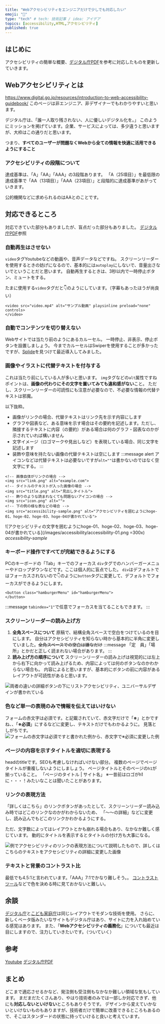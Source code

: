 ```yaml
---
title: "Webアクセシビリティをエンジニアだけで少しでも対応したい"
emoji: "👀"
type: "tech" # tech: 技術記事 / idea: アイデア
topics: [accessibility,HTML,アクセシビリティ]
published: true
---
```


## はじめに
アクセシビリティの簡単な概要、[デジタル庁PDF](https://www.digital.go.jp/assets/contents/node/basic_page/field_ref_resources/08ed88e1-d622-43cb-900b-84957ab87826/9f89625f/20230512_introduction_to_weba11y.pdf)を参考に対応したものを更新していきます。

## Webアクセシビリティとは

https://www.digital.go.jp/resources/introduction-to-web-accessibility-guidebook/
このページは非エンジニア、非デザイナーでもわかりやすいと思います。

デジタル庁は、「誰一人取り残されない、人に優しいデジタル化を。」
このようにミッションを掲げています。企業、サービスによっては、多少違うと思いますが、大枠はこの通りだと思います。

つまり、**すべてのユーザーが問題なくWebから全ての情報を快適に活用できるようにすること**

### アクセシビリティの段階について
達成基準は、「A」「AA」「AAA」の3段階あります。
「A（25項目）」を最低限の達成基準で「AA（13項目）」「AAA（23項目）」と段階的に達成基準があがっていきます。

公的機関などに求められるのはAAとのことです。

## 対応できるところ
対応できていた部分もありましたが、盲点だった部分もありました。
[デジタル庁PDF](https://www.digital.go.jp/assets/contents/node/basic_page/field_ref_resources/08ed88e1-d622-43cb-900b-84957ab87826/9f89625f/20230512_introduction_to_weba11y.pdf)参照

### 自動再生はさせない
`video`タグYoutubeなどの動画や、音声データなどですね。
スクリーンリーダーを使用するときの妨げになるので、基本的には`autoplay`にしないで、音量出さないでということだと思います。
自動再生するときは、3秒以内で一時停止ボタン、ミュートをする。

たまに使用する`video`タグだと👇のようにしています。（字幕もあったほうが尚良い）
```html:
<video src="video.mp4" alt="サンプル動画" playsinline preload="none" controls>
</video>
```


### 自動でコンテンツを切り替えない
Webサイトでは当たり前のようにあるカルーセル。
一時停止、非表示、停止ボタンを設置しましょう。
今までカルーセルはSwiperを使用することが多かったですが、[Splide](https://ja.splidejs.com/)を見つけて最近導入してみました。


### 画像やイラストに代替テキストを付与する
これは当たり前にしている人が多いと思います。
`img`タグなどの`alt`属性ですね
ポイントは、**画像の代わりにその文字を置いてみても違和感がない**こと。
ただし、スクリーンリーダーの可読性にも注意が必要なので、不必要な情報の代替テキストは邪魔。

以下抜粋。
* 画像がリンクの場合、代替テキストはリンク先を示す内容にします
* グラフや図表など、ある意味を示す場合はその要約を記述します。ただし、隣接するテキストに内容（の要約）がある場合は何のグラフ・図表なのかが示されていれば構いません
* 文字イメージ（ロゴマークや見出しなど）を表現している場合、同じ文字を記述します
* 装飾や意味を持たない画像の代替テキストは空にします
:::message alert
アイコンなどは代替テキストは必要ないですが`alt=""`は書かないのではなく空文字にする。
:::


```html:
<!-- 画像自体がリンクの場合 -->
<img src="link.png" alt="example.com"> 
<!-- タイトルのテキストが入った画像の場合 -->
<img src="title.png" alt="見出しタイトル">
<!-- 飾りのような読まれなくても問題ないアイコンの場合 -->
<img src="icon.png" alt="">
<!-- 下の例の様な表などの場合 -->
<img src="accessibility-sample.png" alt="アクセシビリティを囲むようにhoge-01、hoge-02、hoge-03、hoge-04が書かれている">
```
![アクセシビリティの文字を囲むようにhoge-01、hoge-02、hoge-03、hoge-04が書かれている](/images/accessibility/accessibility-01.png =300x) 
*accessibility-sample*

### キーボード操作ですべてが完結できるようにする
PCのキーボードの「Tab」キーでのフォーカス
`div`タグでのハンバーガーメニューやドロップダウンなどです。ここは個人的に盲点でした。
`div`はデフォルトではフォーカスされないので👇のように`button`タグに変更して、デフォルトでフォーカスができるようにします。
```html:
<button class="hamburgerMenu" id="hamburgerMenu">
</button>
```
:::message
`tabindex="1"`で任意でフォーカスを当てることもできます。
:::


### スクリーンリーダーの読み上げ方
1. **全角スペースについて**
原稿で、結構全角スペースで空白をつけているのを目にします。
自分はアクセシビリティを知らない時から基本的に半角に変更していました。~~全角スペースでの空白は嫌なだけ~~
:::message
「定　員」「場　所」とかだと正しく読まれない場合があります。
:::
2. **読み上げ方の順序について**
スクリーンリーダーの読み上げは視覚的には左上から右下に向かって読み上げるため、内容によっては何のボタンなのかわからない場合も。
内容によると思いますが、基本的にボタンの前に内容があるレイアウトが可読性があると思います。

![両者の違いの詳細ボタンの下にリストアクセシビリティ、ユニバーサルデザインが書かれている](/images/accessibility/accessibility-02.png) 

### 色など単一の表現のみで情報を伝えてはいけない
フォームの赤文字は必須です。と記載されていて、赤文字だけで「**※**」とかですね、、「**※必須**」にするなどに変更し、テキストだけでもわかるように。
見落としがちです。
![フォームの赤文字は必須ですと書かれた例から、赤文字で※必須に変更した例](/images/accessibility/accessibility-04.png) 

### ページの内容を示すタイトルを適切に表現する
headのtitleです。SEOも考慮しなければいけない部分。
複数のページでページタイトルが重複しないようにしましょう。
ページタイトルとそのページの`h1`が揃っていること。
「ページのタイトル | サイト名」
※一昔前はロゴがh1に・・・！みたいなことは聞いたことがあります。

### リンクの表現方法
「詳しくはこちら」のリンクボタンがあったとして、スクリーンリーダー読み込み時ではどこのリンクなのかがわからないため、
「〜〜の詳細」などに変更し、読み込んでもどこのリンクかわかるようにする。

ただ、文字数によってはレイアウトとかも崩れる場合もあり、なかなか難しく感じています。
動的にタイトルを表示するとタイトルの付け方も大事になる。

![例でアクセシビリティのリンクの表現方法について説明したもので、詳しくはこちらのテキストをアクセシビリティの詳細に変更した画像](/images/accessibility/accessibility-03.png) 


### テキストと背景のコントラスト比
最低でも4.5:1と言われています。「AAA」7:1でかなり難しそう。。
[コントラストツール](https://lab.syncer.jp/Tool/Color-Contrast-Checker/)などで色を決める時に見ておかないと難しい。

## 余談
[デジタル庁](https://www.digital.go.jp/)と[こども家庭庁](https://www.cfa.go.jp/top/)は同じレイアウトでモダンな技術を使用。
さらに、新しくベータ版みたいなサイトもデジタル庁はあり、サイトに力を入れ始めている感覚はあります。
また、「**Webアクセシビリティの義務化**」についても最近は目にしますので、注力していきたいです。（ついていく）

## 参考
[Youtube](https://www.youtube.com/watch?v=r9yn6c4mNe0)
[デジタル庁PDF](https://www.digital.go.jp/assets/contents/node/basic_page/field_ref_resources/08ed88e1-d622-43cb-900b-84957ab87826/9f89625f/20230512_introduction_to_weba11y.pdf)


## まとめ
どこまで適応させるかなど、発注側も受注側もなかなか難しい領域な気もしています。
まだまだたくさんあり、やはり技術者のみでは一部しか対応できず、他にも**対応しないといけない**ところもありそうです。
デザインから変えていかないといけないものもありますが、技術者だけで簡単に改善できるところもあるので、そこはスタンダードの状態に持っていけると良いと考えています。